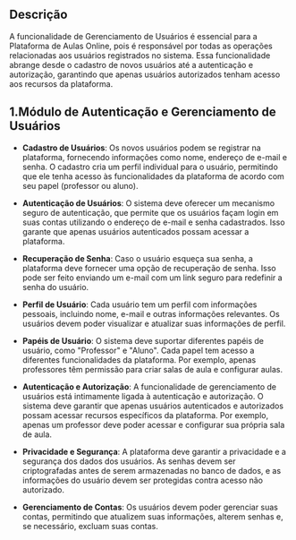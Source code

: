 ## Descrição

A funcionalidade de Gerenciamento de Usuários é essencial para a Plataforma de Aulas Online, pois é responsável por todas as operações relacionadas aos usuários registrados no sistema. Essa funcionalidade abrange desde o cadastro de novos usuários até a autenticação e autorização, garantindo que apenas usuários autorizados tenham acesso aos recursos da plataforma.

## 1.Módulo de Autenticação e Gerenciamento de Usuários

- **Cadastro de Usuários**: Os novos usuários podem se registrar na plataforma, fornecendo informações como nome, endereço de e-mail e senha. O cadastro cria um perfil individual para o usuário, permitindo que ele tenha acesso às funcionalidades da plataforma de acordo com seu papel (professor ou aluno).

- **Autenticação de Usuários**: O sistema deve oferecer um mecanismo seguro de autenticação, que permite que os usuários façam login em suas contas utilizando o endereço de e-mail e senha cadastrados. Isso garante que apenas usuários autenticados possam acessar a plataforma.

- **Recuperação de Senha**: Caso o usuário esqueça sua senha, a plataforma deve fornecer uma opção de recuperação de senha. Isso pode ser feito enviando um e-mail com um link seguro para redefinir a senha do usuário.

- **Perfil de Usuário**: Cada usuário tem um perfil com informações pessoais, incluindo nome, e-mail e outras informações relevantes. Os usuários devem poder visualizar e atualizar suas informações de perfil.

- **Papéis de Usuário**: O sistema deve suportar diferentes papéis de usuário, como "Professor" e "Aluno". Cada papel tem acesso a diferentes funcionalidades da plataforma. Por exemplo, apenas professores têm permissão para criar salas de aula e configurar aulas.

- **Autenticação e Autorização**: A funcionalidade de gerenciamento de usuários está intimamente ligada à autenticação e autorização. O sistema deve garantir que apenas usuários autenticados e autorizados possam acessar recursos específicos da plataforma. Por exemplo, apenas um professor deve poder acessar e configurar sua própria sala de aula.

- **Privacidade e Segurança**: A plataforma deve garantir a privacidade e a segurança dos dados dos usuários. As senhas devem ser criptografadas antes de serem armazenadas no banco de dados, e as informações do usuário devem ser protegidas contra acesso não autorizado.

- **Gerenciamento de Contas**: Os usuários devem poder gerenciar suas contas, permitindo que atualizem suas informações, alterem senhas e, se necessário, excluam suas contas.